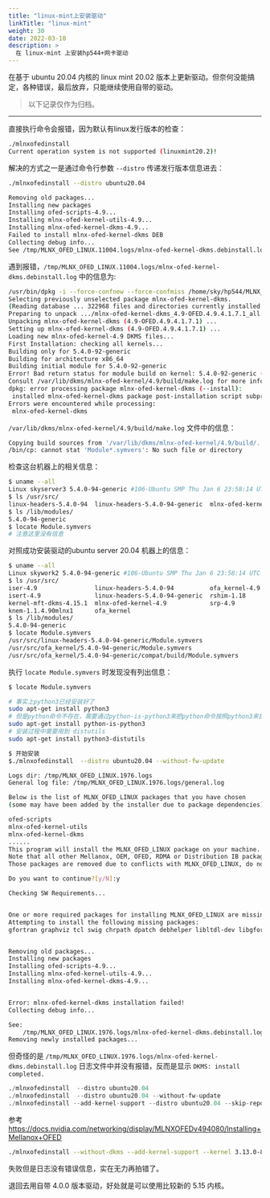 ```yaml
---
title: "linux-mint上安装驱动"
linkTitle: "linux-mint"
weight: 30
date: 2022-03-10
description: >
  在 linux-mint 上安装hp544+网卡驱动
---
```




在基于 ubuntu 20.04 内核的 linux mint 20.02 版本上更新驱动。但奈何没能搞定，各种错误，最后放弃，只能继续使用自带的驱动。

> 以下记录仅作为归档。

-----

直接执行命令会报错，因为默认有linux发行版本的检查：

```bash
./mlnxofedinstall
Current operation system is not supported (linuxmint20.2)!
```

解决的方式之一是通过命令行参数 `--distro` 传递发行版本信息进去：

```bash
./mlnxofedinstall --distro ubuntu20.04

Removing old packages...
Installing new packages
Installing ofed-scripts-4.9...
Installing mlnx-ofed-kernel-utils-4.9...
Installing mlnx-ofed-kernel-dkms-4.9...
Failed to install mlnx-ofed-kernel-dkms DEB
Collecting debug info...
See /tmp/MLNX_OFED_LINUX.11004.logs/mlnx-ofed-kernel-dkms.debinstall.log
```

遇到报错，`/tmp/MLNX_OFED_LINUX.11004.logs/mlnx-ofed-kernel-dkms.debinstall.log` 中的信息为:

```bash
/usr/bin/dpkg -i --force-confnew --force-confmiss /home/sky/hp544/MLNX_OFED_LINUX-4.9-4.1.7.0-ubuntu20.04-x86_64/DEBS/MLNX_LIBS/mlnx-ofed-kernel-dkms_4.9-OFED.4.9.4.1.7.1_all.deb
Selecting previously unselected package mlnx-ofed-kernel-dkms.
(Reading database ... 322968 files and directories currently installed.)
Preparing to unpack .../mlnx-ofed-kernel-dkms_4.9-OFED.4.9.4.1.7.1_all.deb ...
Unpacking mlnx-ofed-kernel-dkms (4.9-OFED.4.9.4.1.7.1) ...
Setting up mlnx-ofed-kernel-dkms (4.9-OFED.4.9.4.1.7.1) ...
Loading new mlnx-ofed-kernel-4.9 DKMS files...
First Installation: checking all kernels...
Building only for 5.4.0-92-generic
Building for architecture x86_64
Building initial module for 5.4.0-92-generic
Error! Bad return status for module build on kernel: 5.4.0-92-generic (x86_64)
Consult /var/lib/dkms/mlnx-ofed-kernel/4.9/build/make.log for more information.
dpkg: error processing package mlnx-ofed-kernel-dkms (--install):
 installed mlnx-ofed-kernel-dkms package post-installation script subprocess returned error exit status 10
Errors were encountered while processing:
 mlnx-ofed-kernel-dkms
```

`/var/lib/dkms/mlnx-ofed-kernel/4.9/build/make.log` 文件中的信息：

```bash
Copying build sources from '/var/lib/dkms/mlnx-ofed-kernel/4.9/build/../build' to '/usr/src/ofa_kernel/5.4.0-92-generic' ...
/bin/cp: cannot stat 'Module*.symvers': No such file or directory
```

检查这台机器上的相关信息：

```bash
$ uname --all
Linux skyserver3 5.4.0-94-generic #106-Ubuntu SMP Thu Jan 6 23:58:14 UTC 2022 x86_64 x86_64 x86_64 GNU/Linux
$ ls /usr/src/
linux-headers-5.4.0-94  linux-headers-5.4.0-94-generic  mlnx-ofed-kernel-4.9  ofa_kernel  ofa_kernel-4.9
$ ls /lib/modules/
5.4.0-94-generic
$ locate Module.symvers
# 注意这里没有信息
```

对照成功安装驱动的ubuntu server 20.04 机器上的信息：

```bash
$ uname --all
Linux skywork2 5.4.0-94-generic #106-Ubuntu SMP Thu Jan 6 23:58:14 UTC 2022 x86_64 x86_64 x86_64 GNU/Linux
$ ls /usr/src/
iser-4.9                linux-headers-5.4.0-94          ofa_kernel-4.9
isert-4.9               linux-headers-5.4.0-94-generic  rshim-1.18
kernel-mft-dkms-4.15.1  mlnx-ofed-kernel-4.9            srp-4.9
knem-1.1.4.90mlnx1      ofa_kernel
$ ls /lib/modules/
5.4.0-94-generic
$ locate Module.symvers
/usr/src/linux-headers-5.4.0-94-generic/Module.symvers
/usr/src/ofa_kernel/5.4.0-94-generic/Module.symvers
/usr/src/ofa_kernel/5.4.0-94-generic/compat/build/Module.symvers
```

执行 `locate Module.symvers` 时发现没有列出信息：

```bash
$ locate Module.symvers
```



```bash
# 事实上python3已经安装好了
sudo apt-get install python3
# 但是python命令不存在，需要通过python-is-python3来把python命令按照python3来执行
sudo apt-get install python-is-python3
# 安装过程中需要用到 distutils
sudo apt-get install python3-distutils

$ 开始安装
$./mlnxofedinstall  --distro ubuntu20.04 --without-fw-update

Logs dir: /tmp/MLNX_OFED_LINUX.1976.logs
General log file: /tmp/MLNX_OFED_LINUX.1976.logs/general.log

Below is the list of MLNX_OFED_LINUX packages that you have chosen
(some may have been added by the installer due to package dependencies):

ofed-scripts
mlnx-ofed-kernel-utils
mlnx-ofed-kernel-dkms
......
This program will install the MLNX_OFED_LINUX package on your machine.
Note that all other Mellanox, OEM, OFED, RDMA or Distribution IB packages will be removed.
Those packages are removed due to conflicts with MLNX_OFED_LINUX, do not reinstall them.

Do you want to continue?[y/N]:y

Checking SW Requirements...


One or more required packages for installing MLNX_OFED_LINUX are missing.
Attempting to install the following missing packages:
gfortran graphviz tcl swig chrpath dpatch debhelper libltdl-dev libgfortran4 tk automake quilt autotools-dev autoconf


Removing old packages...
Installing new packages
Installing ofed-scripts-4.9...
Installing mlnx-ofed-kernel-utils-4.9...
Installing mlnx-ofed-kernel-dkms-4.9...


Error: mlnx-ofed-kernel-dkms installation failed!
Collecting debug info...

See:
	/tmp/MLNX_OFED_LINUX.1976.logs/mlnx-ofed-kernel-dkms.debinstall.log
Removing newly installed packages...
```

但奇怪的是 `/tmp/MLNX_OFED_LINUX.1976.logs/mlnx-ofed-kernel-dkms.debinstall.log` 日志文件中并没有报错，反而是显示 `DKMS: install completed.` 

```py
./mlnxofedinstall  --distro ubuntu20.04 
./mlnxofedinstall  --distro ubuntu20.04 --without-fw-update
./mlnxofedinstall --add-kernel-support --distro ubuntu20.04 --skip-repo
```

参考 https://docs.nvidia.com/networking/display/MLNXOFEDv494080/Installing+Mellanox+OFED

```bash
./mlnxofedinstall --without-dkms --add-kernel-support --kernel 3.13.0-85-generic --without-fw-update --force
```

失败但是日志没有错误信息，实在无力再拍错了。

退回去用自带 4.0.0 版本驱动，好处就是可以使用比较新的 5.15 内核。



